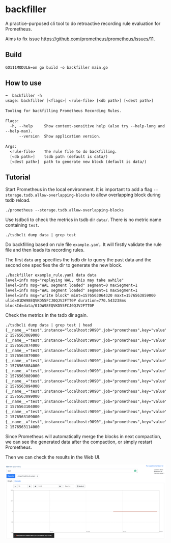 # backfiller

A practice-purposed cli tool to do retroactive recording rule evaluation for Prometheus.

Aims to fix issue https://github.com/prometheus/prometheus/issues/11.

## Build

`
GO111MODULE=on go build -o backfiller main.go
`

## How to use

```
➜  backfiller -h
usage: backfiller [<flags>] <rule-file> [<db path>] [<dest path>]

Tooling for backfilling Prometheus Recording Rules.

Flags:
  -h, --help     Show context-sensitive help (also try --help-long and --help-man).
      --version  Show application version.

Args:
  <rule-file>    The rule file to do backfilling.
  [<db path>]    tsdb path (default is data/)
  [<dest path>]  path to generate new block (default is data/)
```

## Tutorial

Start Prometheus in the local environment. It is important to add a flag `--storage.tsdb.allow-overlapping-blocks` to allow overlapping block during tsdb reload.

```
./prometheus --storage.tsdb.allow-overlapping-blocks
```


Use tsdbcli to check the metrics in tsdb dir `data/`. There is no metric name containing `test`.

```
./tsdbcli dump data | grep test
```

Do backfilling based on rule file `example.yaml`. It will firstly validate the rule file and then loads its recording rules.

The first `data` arg specifies the tsdb dir to query the past data and the second one specifies the dir to generate the new block. 

```
./backfiller example_rule.yaml data data
level=info msg="replaying WAL, this may take awhile"
level=info msg="WAL segment loaded" segment=0 maxSegment=1
level=info msg="WAL segment loaded" segment=1 maxSegment=1
level=info msg="write block" mint=1576563064320 maxt=1576563859000 ulid=01DW98EQVKD55FCJ0QJV2FTT0P duration=770.543238ms
blockId=data/01DW98EQVKD55FCJ0QJV2FTT0P
```

Check the metrics in the tsdb dir again.

```
./tsdbcli dump data | grep test | head
{__name__="test",instance="localhost:9090",job="prometheus",key="value"} 2 1576563069000
{__name__="test",instance="localhost:9090",job="prometheus",key="value"} 2 1576563074000
{__name__="test",instance="localhost:9090",job="prometheus",key="value"} 2 1576563079000
{__name__="test",instance="localhost:9090",job="prometheus",key="value"} 2 1576563084000
{__name__="test",instance="localhost:9090",job="prometheus",key="value"} 2 1576563089000
{__name__="test",instance="localhost:9090",job="prometheus",key="value"} 2 1576563094000
{__name__="test",instance="localhost:9090",job="prometheus",key="value"} 2 1576563099000
{__name__="test",instance="localhost:9090",job="prometheus",key="value"} 2 1576563104000
{__name__="test",instance="localhost:9090",job="prometheus",key="value"} 2 1576563109000
{__name__="test",instance="localhost:9090",job="prometheus",key="value"} 2 1576563114000
```

Since Prometheus will automatically merge the blocks in next compaction, we can see the generated data after the compaction, or simply restart Prometheus. 

Then we can check the results in the Web UI.

![alt text](exp.png)